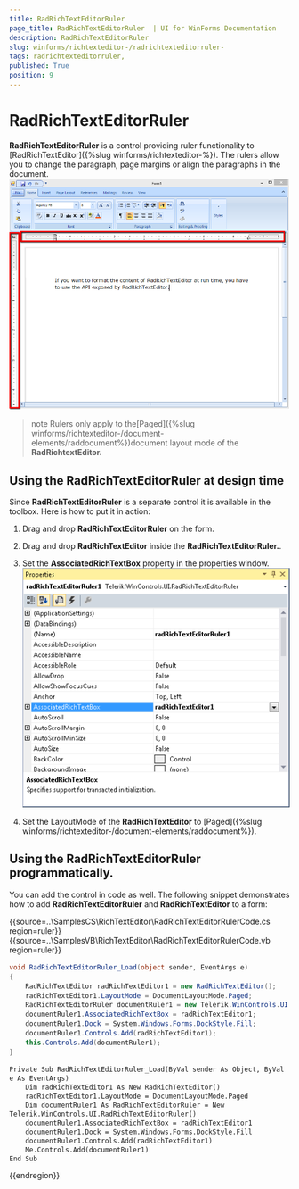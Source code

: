 ```yaml
---
title: RadRichTextEditorRuler 
page_title: RadRichTextEditorRuler  | UI for WinForms Documentation
description: RadRichTextEditorRuler 
slug: winforms/richtexteditor-/radrichtexteditorruler-
tags: radrichtexteditorruler,
published: True
position: 9
---
```


# RadRichTextEditorRuler 



__RadRichTextEditorRuler__ is a control providing ruler functionality to [RadRichTextEditor]({%slug winforms/richtexteditor-%}).   The rulers allow you to change the paragraph, page margins or align the paragraphs in the document.![richtexteditor-richtexteditorruler 001](images/richtexteditor-richtexteditorruler001.png)

>note Rulers only apply to the[Paged]({%slug winforms/richtexteditor-/document-elements/raddocument%})document layout mode of the __RadRichtextEditor.__ 
>


## Using the RadRichTextEditorRuler at design time

Since __RadRichTextEditorRuler__ is a separate control it is available in the toolbox. Here is how to put it in  action:

1. Drag and drop __RadRichTextEditorRuler__ on the form.

1. Drag and drop __RadRichTextEditor__ inside the __RadRichTextEditorRuler.__.

1. Set the __AssociatedRichTextBox__ property in the properties window.![richtexteditor-richtexteditorruler 002](images/richtexteditor-richtexteditorruler002.png)

1. Set the LayoutMode of the __RadRichTextEditor__ to [Paged]({%slug winforms/richtexteditor-/document-elements/raddocument%}).

## Using the RadRichTextEditorRuler programmatically.

You can add the control in code as well. The following snippet demonstrates how to add __RadRichTextEditorRuler__ and __RadRichTextEditor__ to a form:


{{source=..\SamplesCS\RichTextEditor\RadRichTextEditorRulerCode.cs region=ruler}} 
{{source=..\SamplesVB\RichTextEditor\RadRichTextEditorRulerCode.vb region=ruler}} 

````C#
void RadRichTextEditorRuler_Load(object sender, EventArgs e)
{
    RadRichTextEditor radRichTextEditor1 = new RadRichTextEditor();
    radRichTextEditor1.LayoutMode = DocumentLayoutMode.Paged;
    RadRichTextEditorRuler documentRuler1 = new Telerik.WinControls.UI.RadRichTextEditorRuler();
    documentRuler1.AssociatedRichTextBox = radRichTextEditor1;
    documentRuler1.Dock = System.Windows.Forms.DockStyle.Fill;
    documentRuler1.Controls.Add(radRichTextEditor1);
    this.Controls.Add(documentRuler1);
}

````
````VB.NET
Private Sub RadRichTextEditorRuler_Load(ByVal sender As Object, ByVal e As EventArgs)
    Dim radRichTextEditor1 As New RadRichTextEditor()
    radRichTextEditor1.LayoutMode = DocumentLayoutMode.Paged
    Dim documentRuler1 As RadRichTextEditorRuler = New Telerik.WinControls.UI.RadRichTextEditorRuler()
    documentRuler1.AssociatedRichTextBox = radRichTextEditor1
    documentRuler1.Dock = System.Windows.Forms.DockStyle.Fill
    documentRuler1.Controls.Add(radRichTextEditor1)
    Me.Controls.Add(documentRuler1)
End Sub

````

{{endregion}} 




